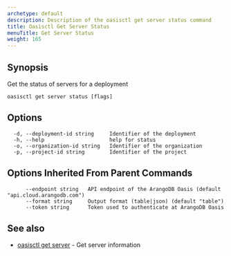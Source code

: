 ```yaml
---
archetype: default
description: Description of the oasisctl get server status command
title: Oasisctl Get Server Status
menuTitle: Get Server Status
weight: 165
---
```

## Synopsis
Get the status of servers for a deployment

```
oasisctl get server status [flags]
```

## Options
```
  -d, --deployment-id string     Identifier of the deployment
  -h, --help                     help for status
  -o, --organization-id string   Identifier of the organization
  -p, --project-id string        Identifier of the project
```

## Options Inherited From Parent Commands
```
      --endpoint string   API endpoint of the ArangoDB Oasis (default "api.cloud.arangodb.com")
      --format string     Output format (table|json) (default "table")
      --token string      Token used to authenticate at ArangoDB Oasis
```

## See also
* [oasisctl get server](get-server.md)	 - Get server information

